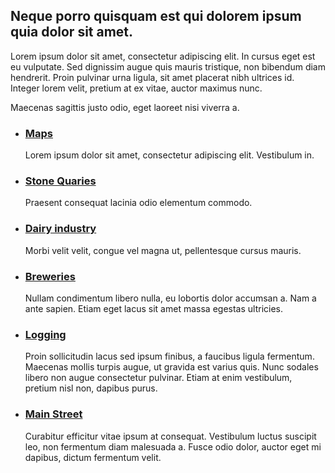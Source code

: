 ## Neque porro quisquam est qui dolorem ipsum quia dolor sit amet.

Lorem ipsum dolor sit amet, consectetur adipiscing elit. In cursus eget est eu vulputate. Sed dignissim augue quis mauris tristique, non bibendum diam hendrerit. Proin pulvinar urna ligula, sit amet placerat nibh ultrices id. Integer lorem velit, pretium at ex vitae, auctor maximus nunc.

Maecenas sagittis justo odio, eget laoreet nisi viverra a.

- ### [Maps](/search?q=map)

  Lorem ipsum dolor sit amet, consectetur adipiscing elit. Vestibulum in.

- ### [Stone Quaries](/search?q=stone+OR+quary*)

  Praesent consequat lacinia odio elementum commodo. 

- ### [Dairy industry](/search?q=dairy*+OR+cheese*)

  Morbi velit velit, congue vel magna ut, pellentesque cursus mauris. 

- ### [Breweries](/search?q=beer+OR+brewing+OR+brewery)

  Nullam condimentum libero nulla, eu lobortis dolor accumsan a. Nam a ante sapien. Etiam eget lacus sit amet massa egestas ultricies.

- ### [Logging](/search?q=lumber+OR+logging)

  Proin sollicitudin lacus sed ipsum finibus, a faucibus ligula fermentum. Maecenas mollis turpis augue, ut gravida est varius quis. Nunc sodales libero non augue consectetur pulvinar. Etiam at enim vestibulum, pretium nisl non, dapibus purus.

- ### [Main Street](/search?q=%22main+street%22)

  Curabitur efficitur vitae ipsum at consequat. Vestibulum luctus suscipit leo, non fermentum diam malesuada a. Fusce odio dolor, auctor eget mi dapibus, dictum fermentum velit.